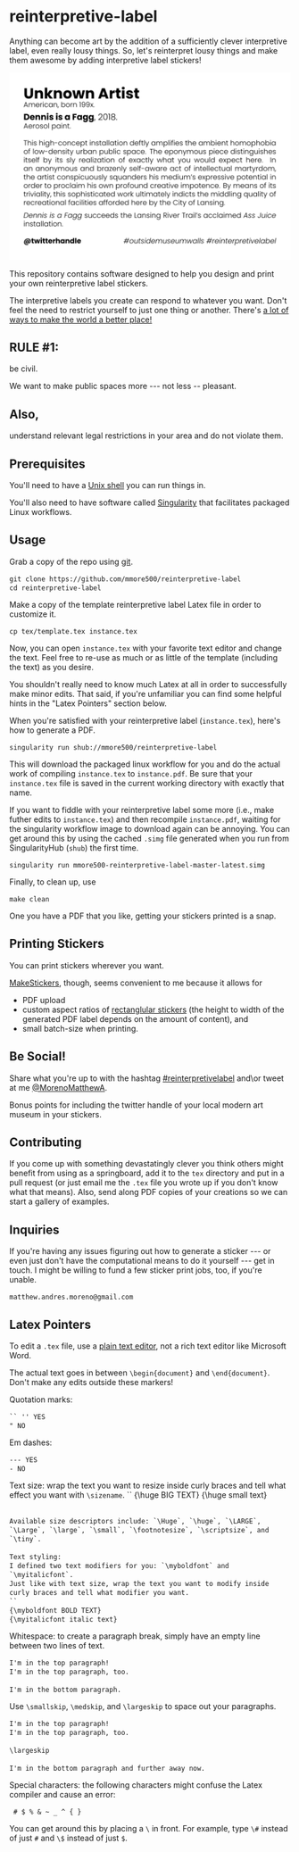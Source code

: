 # reinterpretive-label

Anything can become art by the addition of a sufficiently clever interpretive label, even really lousy things.
So, let's reinterpret lousy things and make them awesome by adding interpretive label stickers!

![](example.png)

This repository contains software designed to help you design and print your own reinterpretive label stickers.

The interpretive labels you create can respond to whatever you want.
Don't feel the need to restrict yourself to just one thing or another.
There's [a lot of ways to make the world a better place!](https://twitter.com/Malboury/status/968163458679263238/)

## RULE #1:

be civil.

We want to make public spaces more --- not less -- pleasant.

## Also,

understand relevant legal restrictions in your area and do not violate them.

## Prerequisites

You'll need to have a [Unix shell](https://en.wikipedia.org/wiki/Unix_shell) you can run things in.

You'll also need to have software called [Singularity](https://singularity.lbl.gov/) that facilitates packaged Linux workflows.

## Usage

Grab a copy of the repo using [git](https://git-scm.com/).
```
git clone https://github.com/mmore500/reinterpretive-label
cd reinterpretive-label
```

Make a copy of the template reinterpretive label Latex file in order to customize it.

```
cp tex/template.tex instance.tex
```

Now, you can open `instance.tex` with your favorite text editor and change the text.
Feel free to re-use as much or as little of the template (including the text) as you desire.

You shouldn't really need to know much Latex at all in order to successfully make minor edits.
That said, if you're unfamiliar you can find some helpful hints in the "Latex Pointers" section below.

When you're satisfied with your reinterpretive label (`instance.tex`), here's how to generate a PDF.

```
singularity run shub://mmore500/reinterpretive-label
```

This will download the packaged linux workflow for you and do the actual work of compiling `instance.tex` to `instance.pdf`.
Be sure that your `instance.tex` file is saved in the current working directory with exactly that name.

If you want to fiddle with your reinterpretive label some more (i.e., make futher edits to `instance.tex`) and then recompile `instance.pdf`, waiting for the singularity workflow image to download again can be annoying.
You can get around this by using the cached `.simg` file generated when you run from SingularityHub (`shub`) the first time.

```
singularity run mmore500-reinterpretive-label-master-latest.simg
```

Finally, to clean up, use
```
make clean
```

One you have a PDF that you like, getting your stickers printed is a snap.

## Printing Stickers

You can print stickers wherever you want.

[MakeStickers](https://www.makestickers.com/), though, seems convenient to me because it allows for
* PDF upload
* custom aspect ratios of [rectanglular stickers](https://www.makestickers.com/products/custom-stickers/rectangle-stickers) (the height to width of the generated PDF label depends on the amount of content), and
* small batch-size when printing.

## Be Social!

Share what you're up to with the hashtag [#reinterpretivelabel](https://twitter.com/hashtag/reinterpretivelabel) and\or tweet at me [@MorenoMatthewA](https://twitter.com/MorenoMatthewA).

Bonus points for including the twitter handle of your local modern art museum in your stickers.

## Contributing

If you come up with something devastatingly clever you think others might benefit from using as a springboard, add it to the `tex` directory and put in a pull request (or just email me the `.tex` file you wrote up if you don't know what that means).
Also, send along PDF copies of your creations so we can start a gallery of examples.

## Inquiries

If you're having any issues figuring out how to generate a sticker --- or even just don't have the computational means to do it yourself --- get in touch.
I might be willing to fund a few sticker print jobs, too, if you're unable.

```
matthew.andres.moreno@gmail.com
```

## Latex Pointers

To edit a `.tex` file, use a [plain text editor](https://en.wikipedia.org/wiki/Text_editor), not a rich text editor like Microsoft Word.

The actual text goes in between `\begin{document}` and `\end{document}`.
Don't make any edits outside these markers!

Quotation marks:
```
`` '' YES
" NO
```

Em dashes:
```
--- YES
- NO
```

Text size:
wrap the text you want to resize inside curly braces and tell what effect you want with `\sizename`.
``
{\huge BIG TEXT}
{\huge small text}
```

Available size descriptors include: `\Huge`, `\huge`, `\LARGE`, `\Large`, `\large`, `\small`, `\footnotesize`, `\scriptsize`, and `\tiny`.

Text styling:
I defined two text modifiers for you: `\myboldfont` and `\myitalicfont`.
Just like with text size, wrap the text you want to modify inside curly braces and tell what modifier you want.
``
{\myboldfont BOLD TEXT}
{\myitalicfont italic text}
```

Whitespace:
to create a paragraph break, simply have an empty line between two lines of text.
```
I'm in the top paragraph!
I'm in the top paragraph, too.

I'm in the bottom paragraph.
```

Use `\smallskip`, `\medskip`, and `\largeskip` to space out your paragraphs.

```
I'm in the top paragraph!
I'm in the top paragraph, too.

\largeskip

I'm in the bottom paragraph and further away now.
```

Special characters:
the following characters might confuse the Latex compiler and cause an error:
```
 # $ % & ~ _ ^ { }
```
You can get around this by placing a `\` in front.
For example, type `\#` instead of just `#` and `\$` instead of just `$`.
